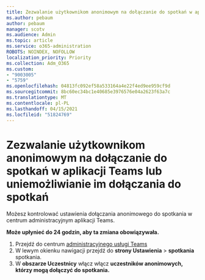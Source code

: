 ```yaml
---
title: Zezwalanie użytkownikom anonimowym na dołączanie do spotkań w aplikacji Teams lub uniemożliwianie im dołączania do spotkań
ms.author: pebaum
author: pebaum
manager: scotv
ms.audience: Admin
ms.topic: article
ms.service: o365-administration
ROBOTS: NOINDEX, NOFOLLOW
localization_priority: Priority
ms.collection: Adm_O365
ms.custom:
- "9003005"
- "5759"
ms.openlocfilehash: 04813fc092ef58a533164a4e22f4ed9ee959cf9d
ms.sourcegitcommit: 8bc60ec34bc1e40685e3976576e04a2623f63a7c
ms.translationtype: MT
ms.contentlocale: pl-PL
ms.lasthandoff: 04/15/2021
ms.locfileid: "51824769"
---
```

# <a name="allow-or-prevent-anonymous-users-from-joining-teams-meetings"></a>Zezwalanie użytkownikom anonimowym na dołączanie do spotkań w aplikacji Teams lub uniemożliwianie im dołączania do spotkań

Możesz kontrolować ustawienia dołączania anonimowego do spotkania w centrum administracyjnym aplikacji Teams.

**Może upłynieć do 24 godzin, aby ta zmiana obowiązywała.**

1.  Przejdź do centrum [administracyjnego usługi Teams](https://admin.teams.microsoft.com)
2.  W lewym okienku nawigacji przejdź do **strony Ustawienia**   >   **spotkania** spotkania.
3.  W **obszarze Uczestnicy** włącz włącz **uczestników anonimowych, którzy mogą dołączyć do spotkania.**